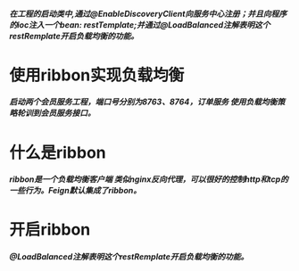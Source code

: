 ##### 在工程的启动类中,通过@EnableDiscoveryClient向服务中心注册；并且向程序的ioc注入一个bean: restTemplate;并通过@LoadBalanced注解表明这个restRemplate开启负载均衡的功能。

# 使用ribbon实现负载均衡
##### 启动两个会员服务工程，端口号分别为8763、8764，订单服务 使用负载均衡策略轮训到会员服务接口。

# 什么是ribbon
##### ribbon是一个负载均衡客户端 类似nginx反向代理，可以很好的控制http和tcp的一些行为。Feign默认集成了ribbon。

# 开启ribbon
##### @LoadBalanced注解表明这个restRemplate开启负载均衡的功能。
